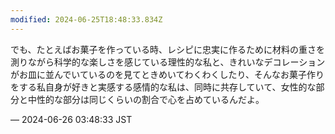 ```yaml
---
modified: 2024-06-25T18:48:33.834Z
---
```


<p>でも、たとえばお菓子を作っている時、レシピに忠実に作るために材料の重さを測りながら科学的な楽しさを感じている理性的な私と、きれいなデコレーションがお皿に並んでいているのを見てときめいてわくわくしたり、そんなお菓子作りをする私自身が好きと実感する感情的な私は、同時に共存していて、女性的な部分と中性的な部分は同じくらいの割合で心を占めているんだよ。</p>

&mdash; 2024-06-26 03:48:33 JST

<!-- Original URL: https://mastodon.social/@sakuramochi0/112678752343782080-->
